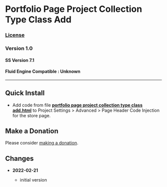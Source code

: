 # Portfolio Page Project Collection Type Class Add

### [License][99]

### Version 1.0

#### SS Version 7.1

#### Fluid Engine Compatible : Unknown

---

## Quick Install

* Add code from file
  **[portfolio page project collection type class add.html](portfolio%20page%20project%20collection%20type%20class%20add.html#L1)**
  to Project Settings > Advanced > Page Header Code Injection for the store page.

## Make a Donation

Please consider
[making a donation](https://github.com/tomsWebConsulting/twcsl#make-a-donation).

## Changes

<!-- * **2021-08-03**

  * added support for v7.0 Brine template family and Adirondack template
  * bumped version to 1.1
  -->
* **2022-02-21**

  * initial version

[99]: https://github.com/tomsWebConsulting/twcsl/blob/main/LICENSE.txt#L1

